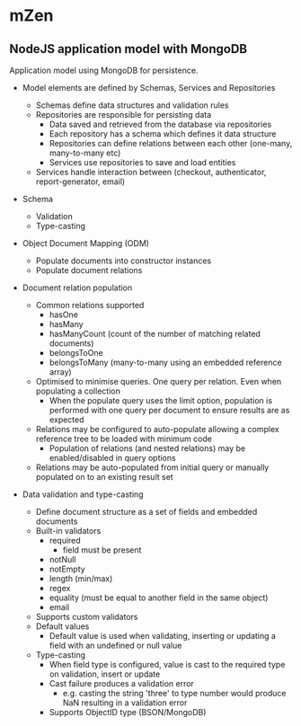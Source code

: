 # mZen
## NodeJS application model with MongoDB

Application model using MongoDB for persistence.

- Model elements are defined by Schemas, Services and Repositories
  - Schemas define data structures and validation rules
  - Repositories are responsible for persisting data
    - Data saved and retrieved from the database via repositories
    - Each repository has a schema which defines it data structure
    - Repositories can define relations between each other (one-many, many-to-many etc)
    - Services use repositories to save and load entities
  - Services handle interaction between (checkout, authenticator, report-generator, email)
- Schema
  - Validation
  - Type-casting
- Object Document Mapping (ODM)
  - Populate documents into constructor instances
  - Populate document relations

- Document relation population
  - Common relations supported
    - hasOne
    - hasMany
    - hasManyCount (count of the number of matching related documents)
    - belongsToOne
    - belongsToMany (many-to-many using an embedded reference array)
  - Optimised to minimise queries. One query per relation. Even when populating a collection
    - When the populate query uses the limit option, population is performed with one query per document to ensure results are as expected
  - Relations may be configured to auto-populate allowing a complex reference tree to be loaded with minimum code
    - Population of relations (and nested relations) may be enabled/disabled in query options
  - Relations may be auto-populated from initial query or manually populated on to an existing result set

- Data validation and type-casting
  - Define document structure as a set of fields and embedded documents
  - Built-in validators
    - required
      - field must be present
    - notNull
    - notEmpty
    - length (min/max)
    - regex
    - equality (must be equal to another field in the same object)
    - email
  - Supports custom validators
  - Default values
    - Default value is used when validating, inserting or updating a field with an undefined or null value
  - Type-casting
    - When field type is configured, value is cast to the required type on validation, insert or update
    - Cast failure produces a validation error
      - e.g. casting the string 'three' to type number would produce NaN resulting in a validation error
    - Supports ObjectID type (BSON/MongoDB)

